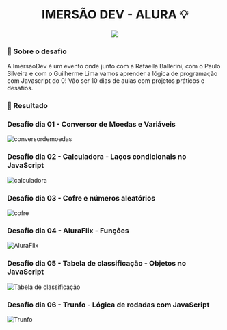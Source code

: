 <h1 align="center">
IMERSÃO DEV - ALURA 💡
</h1>
<p align="center">
<a target="_blank" rel="noopener noreferrer" href="https://camo.githubusercontent.com/66fe19848b26f90cf13a99b798f742a9e7809b27/68747470733a2f2f696d672e736869656c64732e696f2f62616467652f746563682d66726f6e742d2d656e642d627269676874677265656e"><img src="https://camo.githubusercontent.com/66fe19848b26f90cf13a99b798f742a9e7809b27/68747470733a2f2f696d672e736869656c64732e696f2f62616467652f746563682d66726f6e742d2d656e642d627269676874677265656e" data-canonical-src="https://img.shields.io/badge/tech-front--end-brightgreen" style="max-width:100%;"></a>

### 🧐 Sobre o desafio 


A ImersaoDev é um evento onde junto com a Rafaella Ballerini, com o Paulo Silveira e com o Guilherme Lima vamos aprender a lógica de programação com Javascript do 0!
Vão ser 10 dias de aulas com projetos práticos e desafios.



### 🎉 Resultado

### Desafio dia 01 - Conversor de Moedas e Variáveis
<img alt="conversordemoedas" src="https://ik.imagekit.io/uw8itmckuzw/aula1_5wmMGr8QN.PNG">

### Desafio dia 02 - Calculadora - Laços condicionais no JavaScript
<img alt="calculadora" src="https://ik.imagekit.io/uw8itmckuzw/desafioAlura2_lJYvumx95.gif">

### Desafio dia 03 - Cofre e números aleatórios
<img alt="cofre" src="https://ik.imagekit.io/uw8itmckuzw/desafioAlura3_rVgp1eSfq.gif">

### Desafio dia 04 - AluraFlix - Funçôes
<img alt="AluraFlix" src="https://ik.imagekit.io/uw8itmckuzw/desafioAlura4_bBWPndV4SI.png">

### Desafio dia 05 - Tabela de classificação - Objetos no JavaScript
<img alt="Tabela de classificação" src="https://ik.imagekit.io/uw8itmckuzw/desafioAlura5_hVPkrJNf0.gif">

### Desafio dia 06 - Trunfo - Lógica de rodadas com JavaScript
<img alt="Trunfo" src="https://ik.imagekit.io/uw8itmckuzw/desafioAlura6_DLALVSEXq.gif">

